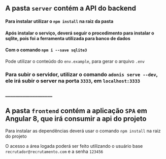 ## A pasta `server` contém a API do backend
#### Para instalar utilizar o `npm install` na raiz da pasta
#### Após instalar o serviço, deverá seguir o procedimento para instalar o sqlite, pois foi a ferramenta utilizada para banco de dados
#### Com o comando `npm i --save sqlite3`
Pode utilizar o conteúdo do `env.example`, para gerar o arquivo `.env`




### Para subir o servidor, utilizar o comando `adonis serve --dev`, ele irá subir o server na porta `3333`, em `localhost:3333`

### ___________________

## A pasta `frontend` contém a aplicação `SPA` em Angular 8, que irá consumir a api do projeto
Para instalar as dependências deverá usar o comando `npm install` na raiz do projeto

O acesso a área logada poderá ser feito utilizando o usuário base `recrutador@recrutamento.com` e a senha `123456`
